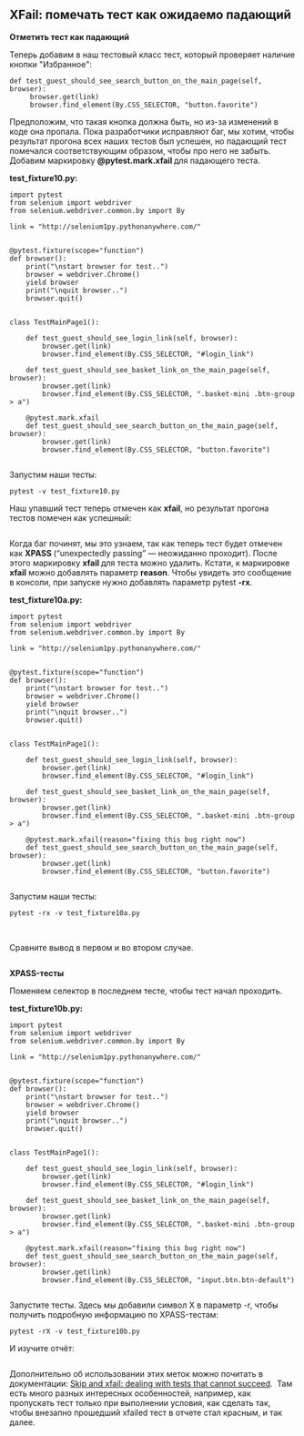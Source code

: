 <h2>XFail: помечать тест как ожидаемо падающий</h2>

<p><strong>Отметить тест как падающий</strong></p>

<p>Теперь добавим в наш тестовый класс тест, который проверяет наличие кнопки "Избранное":</p>

<pre><code class="language-python hljs"><span class="hljs-function"><span class="hljs-keyword">def</span> <span class="hljs-title">test_guest_should_see_search_button_on_the_main_page</span><span class="hljs-params">(self, browser)</span>:</span> 
     browser.get(link)
     browser.find_element(By.CSS_SELECTOR, <span class="hljs-string">"button.favorite"</span>)</code></pre>

<p>Предположим, что такая кнопка должна быть, но из-за изменений в коде она&nbsp;пропала. Пока разработчики исправляют баг, мы хотим, чтобы результат прогона всех наших тестов был успешен, но&nbsp;падающий тест помечался соответствующим образом, чтобы про него не забыть. Добавим маркировку <strong>@pytest.mark.xfail </strong>для падающего теста.</p>

<p><strong>test_fixture10.py:</strong></p>

<pre><code class="language-python hljs"><span class="hljs-keyword">import</span> pytest
<span class="hljs-keyword">from</span> selenium <span class="hljs-keyword">import</span> webdriver
<span class="hljs-keyword">from</span> selenium.webdriver.common.by <span class="hljs-keyword">import</span> By

link = <span class="hljs-string">"http://selenium1py.pythonanywhere.com/"</span>


<span class="hljs-meta">@pytest.fixture(scope="function")</span>
<span class="hljs-function"><span class="hljs-keyword">def</span> <span class="hljs-title">browser</span><span class="hljs-params">()</span>:</span>
    print(<span class="hljs-string">"\nstart browser for test.."</span>)
    browser = webdriver.Chrome()
    <span class="hljs-keyword">yield</span> browser
    print(<span class="hljs-string">"\nquit browser.."</span>)
    browser.quit()


<span class="hljs-class"><span class="hljs-keyword">class</span> <span class="hljs-title">TestMainPage1</span><span class="hljs-params">()</span>:</span>

    <span class="hljs-function"><span class="hljs-keyword">def</span> <span class="hljs-title">test_guest_should_see_login_link</span><span class="hljs-params">(self, browser)</span>:</span>
        browser.get(link)
        browser.find_element(By.CSS_SELECTOR, <span class="hljs-string">"#login_link"</span>)

    <span class="hljs-function"><span class="hljs-keyword">def</span> <span class="hljs-title">test_guest_should_see_basket_link_on_the_main_page</span><span class="hljs-params">(self, browser)</span>:</span>
        browser.get(link)
        browser.find_element(By.CSS_SELECTOR, <span class="hljs-string">".basket-mini .btn-group &gt; a"</span>)

<span class="hljs-meta">    @pytest.mark.xfail</span>
    <span class="hljs-function"><span class="hljs-keyword">def</span> <span class="hljs-title">test_guest_should_see_search_button_on_the_main_page</span><span class="hljs-params">(self, browser)</span>:</span>
        browser.get(link)
        browser.find_element(By.CSS_SELECTOR, <span class="hljs-string">"button.favorite"</span>)

</code></pre>

<p>Запустим наши тесты:</p>

<pre><code class="language-no-highlight hljs">pytest -v test_fixture10.py</code></pre>

<p>Наш упавший тест теперь отмечен как <strong>xfail</strong>, но результат&nbsp;прогона тестов помечен как успешный:</p>

<p><img alt="" src="https://ucarecdn.com/929c02c8-d2ab-4ecd-a8db-e94d93caecaa/"></p>

<p>Когда баг починят, мы это узнаем, так как теперь тест будет отмечен как <strong>XPASS </strong>(“unexpectedly passing”&nbsp;— неожиданно проходит). После этого маркировку <strong>xfail </strong>для теста можно удалить. Кстати, к маркировке <strong>xfail</strong> можно добавлять параметр <strong>reason</strong>.&nbsp;Чтобы увидеть это сообщение в консоли, при запуске&nbsp;нужно&nbsp;добавлять параметр pytest <strong>-rx</strong>.</p>

<p><strong>test_fixture10a.py:</strong></p>

<pre><code class="language-python hljs"><span class="hljs-keyword">import</span> pytest
<span class="hljs-keyword">from</span> selenium <span class="hljs-keyword">import</span> webdriver
<span class="hljs-keyword">from</span> selenium.webdriver.common.by <span class="hljs-keyword">import</span> By

link = <span class="hljs-string">"http://selenium1py.pythonanywhere.com/"</span>


<span class="hljs-meta">@pytest.fixture(scope="function")</span>
<span class="hljs-function"><span class="hljs-keyword">def</span> <span class="hljs-title">browser</span><span class="hljs-params">()</span>:</span>
    print(<span class="hljs-string">"\nstart browser for test.."</span>)
    browser = webdriver.Chrome()
    <span class="hljs-keyword">yield</span> browser
    print(<span class="hljs-string">"\nquit browser.."</span>)
    browser.quit()


<span class="hljs-class"><span class="hljs-keyword">class</span> <span class="hljs-title">TestMainPage1</span><span class="hljs-params">()</span>:</span>

    <span class="hljs-function"><span class="hljs-keyword">def</span> <span class="hljs-title">test_guest_should_see_login_link</span><span class="hljs-params">(self, browser)</span>:</span>
        browser.get(link)
        browser.find_element(By.CSS_SELECTOR, <span class="hljs-string">"#login_link"</span>)

    <span class="hljs-function"><span class="hljs-keyword">def</span> <span class="hljs-title">test_guest_should_see_basket_link_on_the_main_page</span><span class="hljs-params">(self, browser)</span>:</span>
        browser.get(link)
        browser.find_element(By.CSS_SELECTOR, <span class="hljs-string">".basket-mini .btn-group &gt; a"</span>)

<span class="hljs-meta">    @pytest.mark.xfail(reason="fixing this bug right now")</span>
    <span class="hljs-function"><span class="hljs-keyword">def</span> <span class="hljs-title">test_guest_should_see_search_button_on_the_main_page</span><span class="hljs-params">(self, browser)</span>:</span>
        browser.get(link)
        browser.find_element(By.CSS_SELECTOR, <span class="hljs-string">"button.favorite"</span>)

</code></pre>

<p>Запустим наши тесты:</p>

<pre><code class="language-no-highlight hljs">pytest -rx -v test_fixture10a.py</code></pre>

<p>&nbsp;</p>

<p>Сравните вывод в первом и во втором случае.</p>

<p><img alt="" src="https://ucarecdn.com/0bf951ab-4bad-4d1f-9856-6e0090714627/"></p>

<p><strong>XPASS-тесты</strong></p>

<p>Поменяем селектор в последнем тесте, чтобы тест начал проходить.</p>

<p><strong>test_fixture10b.py:</strong></p>

<pre><code class="language-python hljs"><span class="hljs-keyword">import</span> pytest
<span class="hljs-keyword">from</span> selenium <span class="hljs-keyword">import</span> webdriver
<span class="hljs-keyword">from</span> selenium.webdriver.common.by <span class="hljs-keyword">import</span> By

link = <span class="hljs-string">"http://selenium1py.pythonanywhere.com/"</span>


<span class="hljs-meta">@pytest.fixture(scope="function")</span>
<span class="hljs-function"><span class="hljs-keyword">def</span> <span class="hljs-title">browser</span><span class="hljs-params">()</span>:</span>
    print(<span class="hljs-string">"\nstart browser for test.."</span>)
    browser = webdriver.Chrome()
    <span class="hljs-keyword">yield</span> browser
    print(<span class="hljs-string">"\nquit browser.."</span>)
    browser.quit()


<span class="hljs-class"><span class="hljs-keyword">class</span> <span class="hljs-title">TestMainPage1</span><span class="hljs-params">()</span>:</span>

    <span class="hljs-function"><span class="hljs-keyword">def</span> <span class="hljs-title">test_guest_should_see_login_link</span><span class="hljs-params">(self, browser)</span>:</span>
        browser.get(link)
        browser.find_element(By.CSS_SELECTOR, <span class="hljs-string">"#login_link"</span>)

    <span class="hljs-function"><span class="hljs-keyword">def</span> <span class="hljs-title">test_guest_should_see_basket_link_on_the_main_page</span><span class="hljs-params">(self, browser)</span>:</span>
        browser.get(link)
        browser.find_element(By.CSS_SELECTOR, <span class="hljs-string">".basket-mini .btn-group &gt; a"</span>)

<span class="hljs-meta">    @pytest.mark.xfail(reason="fixing this bug right now")</span>
    <span class="hljs-function"><span class="hljs-keyword">def</span> <span class="hljs-title">test_guest_should_see_search_button_on_the_main_page</span><span class="hljs-params">(self, browser)</span>:</span>
        browser.get(link)
        browser.find_element(By.CSS_SELECTOR, <span class="hljs-string">"input.btn.btn-default"</span>)

</code></pre>

<p>Запустите тесты. Здесь мы добавили&nbsp;символ X в параметр -r, чтобы получить подробную информацию по XPASS-тестам:</p>

<pre><code class="language-bash hljs">pytest -rX -v test_fixture10b.py</code></pre>

<p>И изучите&nbsp;отчёт:&nbsp;</p>

<p><img alt="" src="https://ucarecdn.com/727f6e0f-ef30-4f61-b3ab-65d8d2f7e8d3/"></p>

<p>Дополнительно об использовании этих меток&nbsp;можно&nbsp;почитать в документации:&nbsp;<a href="https://pytest.org/en/stable/skipping.html" rel="noopener noreferrer nofollow" target="_blank">Skip and xfail: dealing with tests that cannot succeed</a>.&nbsp; Там есть много разных интересных особенностей, например, как пропускать тест только при выполнении условия, как сделать так, чтобы внезапно прошедший xfailed тест в отчете стал красным, и так далее.&nbsp;</p>